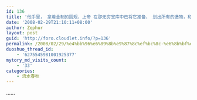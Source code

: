 ```yaml
---
id: 136
title: '他手里， 拿着金制的圆规，上帝 在那无穷宝库中已将它准备， 划出所有的造物，和这个寰字， 一只脚放在中心，另一只旋转， 向那广阔、深沉、混沌中划去， 说道：周边就这么遥远，世界就这么宽阔。 这就是你们的疆域，这就是你们的大地'
date: '2008-02-29T21:10:11+08:00'
author: Zephur
layout: post
guid: 'http://foro.cloudlet.info/?p=136'
permalink: /2008/02/29/%e4%bb%96%e6%89%8b%e9%87%8c%ef%bc%8c-%e6%8b%bf%e7%9d%80%e9%87%91%e5%88%b6%e7%9a%84%e5%9c%86%e8%a7%84%ef%bc%8c%e4%b8%8a%e5%b8%9d-%e5%9c%a8%e9%82%a3%e6%97%a0%e7%a9%b7%e5%ae%9d%e5%ba%93%e4%b8%ad%e5%b7%b2/
duoshuo_thread_id:
    - '6275545981001925377'
mytory_md_visits_count:
    - '33'
categories:
    - 流水春秋
---
```


……